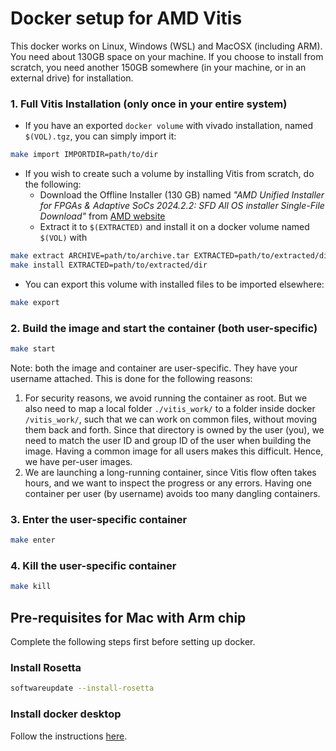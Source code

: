 # Docker setup for AMD Vitis

This docker works on Linux, Windows (WSL) and MacOSX (including ARM). You need about 130GB space on your machine.
If you choose to install from scratch, you need another 150GB somewhere (in your machine, or in an external drive) for installation.  

### 1. Full Vitis Installation (only once in your entire system)

- If you have an exported `docker volume` with vivado installation, named `$(VOL).tgz`, you can simply import it:

```bash
make import IMPORTDIR=path/to/dir
```

- If you wish to create such a volume by installing Vitis from scratch, do the following:
  - Download the Offline Installer (130 GB) named _"AMD Unified Installer for FPGAs & Adaptive SoCs 2024.2.2: SFD All OS installer Single-File Download"_ from [AMD website](https://www.xilinx.com/support/download/index.html/content/xilinx/en/downloadNav/vivado-design-tools/2024-2.html)
  - Extract it to `$(EXTRACTED)` and install it on a docker volume named `$(VOL)` with

```bash
make extract ARCHIVE=path/to/archive.tar EXTRACTED=path/to/extracted/dir
make install EXTRACTED=path/to/extracted/dir
```

- You can export this volume with installed files to be imported elsewhere:

```bash
make export
```

### 2. Build the image and start the container (both user-specific)

```bash
make start
```

Note: both the image and container are user-specific. They have your username attached. This is done for the following reasons:

1. For security reasons, we avoid running the container as root. But we also need to map a local folder `./vitis_work/` to a folder inside docker `/vitis_work/`, such that we can work on common files, without moving them back and forth. Since that directory is owned by the user (you), we need to match the user ID and group ID of the user when building the image. Having a common image for all users makes this difficult. Hence, we have per-user images.
2. We are launching a long-running container, since Vitis flow often takes hours, and we want to inspect the progress or any errors. Having one container per user (by username) avoids too many dangling containers.


### 3. Enter the user-specific container

```bash
make enter
```

### 4. Kill the user-specific container

```bash
make kill
```


## Pre-requisites for Mac with Arm chip

Complete the following steps first before setting up docker.

### Install Rosetta
```bash
softwareupdate --install-rosetta
```

### Install docker desktop
Follow the instructions [here](https://docs.docker.com/desktop/setup/install/mac-install/).